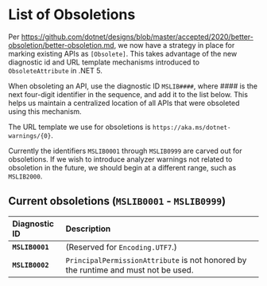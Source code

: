 List of Obsoletions
==================

Per https://github.com/dotnet/designs/blob/master/accepted/2020/better-obsoletion/better-obsoletion.md, we now have a strategy in place for marking existing APIs as `[Obsolete]`. This takes advantage of the new diagnostic id and URL template mechanisms introduced to `ObsoleteAttribute` in .NET 5.

When obsoleting an API, use the diagnostic ID `MSLIB####`, where _\#\#\#\#_ is the next four-digit identifier in the sequence, and add it to the list below. This helps us maintain a centralized location of all APIs that were obsoleted using this mechanism.

The URL template we use for obsoletions is `https://aka.ms/dotnet-warnings/{0}`.

Currently the identifiers `MSLIB0001` through `MSLIB0999` are carved out for obsoletions. If we wish to introduce analyzer warnings not related to obsoletion in the future, we should begin at a different range, such as `MSLIB2000`.

## Current obsoletions (`MSLIB0001` - `MSLIB0999`)

| Diagnostic ID    | Description |
| :--------------- | :---------- |
|  __`MSLIB0001`__ | (Reserved for `Encoding.UTF7`.) |
|  __`MSLIB0002`__ | `PrincipalPermissionAttribute` is not honored by the runtime and must not be used. |
